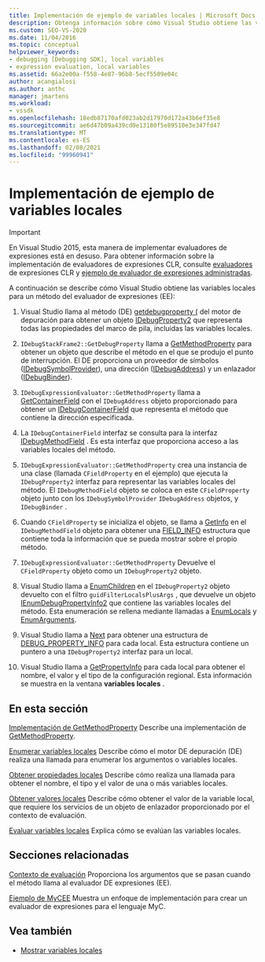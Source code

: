```yaml
---
title: Implementación de ejemplo de variables locales | Microsoft Docs
description: Obtenga información sobre cómo Visual Studio obtiene las variables locales para un método del evaluador de expresiones en este artículo.
ms.custom: SEO-VS-2020
ms.date: 11/04/2016
ms.topic: conceptual
helpviewer_keywords:
- debugging [Debugging SDK], local variables
- expression evaluation, local variables
ms.assetid: 66a2e00a-f558-4e87-96b8-5ecf5509e04c
author: acangialosi
ms.author: anthc
manager: jmartens
ms.workload:
- vssdk
ms.openlocfilehash: 18edb87170afd023ab2d17970d172a43b6ef35e8
ms.sourcegitcommit: ae6d47b09a439cd0e13180f5e89510e3e347fd47
ms.translationtype: MT
ms.contentlocale: es-ES
ms.lasthandoff: 02/08/2021
ms.locfileid: "99960941"
---
```

# <a name="sample-implementation-of-locals"></a>Implementación de ejemplo de variables locales
> [!IMPORTANT]
> En Visual Studio 2015, esta manera de implementar evaluadores de expresiones está en desuso. Para obtener información sobre la implementación de evaluadores de expresiones CLR, consulte [evaluadores](https://github.com/Microsoft/ConcordExtensibilitySamples/wiki/CLR-Expression-Evaluators) de expresiones CLR y [ejemplo de evaluador de expresiones administradas](https://github.com/Microsoft/ConcordExtensibilitySamples/wiki/Managed-Expression-Evaluator-Sample).

 A continuación se describe cómo Visual Studio obtiene las variables locales para un método del evaluador de expresiones (EE):

1. Visual Studio llama al método (DE) [getdebugproperty (](../../extensibility/debugger/reference/idebugstackframe2-getdebugproperty.md) del motor de depuración para obtener un objeto [IDebugProperty2](../../extensibility/debugger/reference/idebugproperty2.md) que representa todas las propiedades del marco de pila, incluidas las variables locales.

2. `IDebugStackFrame2::GetDebugProperty` llama a [GetMethodProperty](../../extensibility/debugger/reference/idebugexpressionevaluator-getmethodproperty.md) para obtener un objeto que describe el método en el que se produjo el punto de interrupción. El DE proporciona un proveedor de símbolos ([IDebugSymbolProvider](../../extensibility/debugger/reference/idebugsymbolprovider.md)), una dirección ([IDebugAddress](../../extensibility/debugger/reference/idebugaddress.md)) y un enlazador ([IDebugBinder](../../extensibility/debugger/reference/idebugbinder.md)).

3. `IDebugExpressionEvaluator::GetMethodProperty` llama a [GetContainerField](../../extensibility/debugger/reference/idebugsymbolprovider-getcontainerfield.md) con el `IDebugAddress` objeto proporcionado para obtener un [IDebugContainerField](../../extensibility/debugger/reference/idebugcontainerfield.md) que representa el método que contiene la dirección especificada.

4. La `IDebugContainerField` interfaz se consulta para la interfaz [IDebugMethodField](../../extensibility/debugger/reference/idebugmethodfield.md) . Es esta interfaz que proporciona acceso a las variables locales del método.

5. `IDebugExpressionEvaluator::GetMethodProperty` crea una instancia de una clase (llamada `CFieldProperty` en el ejemplo) que ejecuta la `IDebugProperty2` interfaz para representar las variables locales del método. El `IDebugMethodField` objeto se coloca en este `CFieldProperty` objeto junto con los `IDebugSymbolProvider` `IDebugAddress` objetos, y `IDebugBinder` .

6. Cuando `CFieldProperty` se inicializa el objeto, se llama a [GetInfo](../../extensibility/debugger/reference/idebugfield-getinfo.md) en el `IDebugMethodField` objeto para obtener una [FIELD_INFO](../../extensibility/debugger/reference/field-info.md) estructura que contiene toda la información que se pueda mostrar sobre el propio método.

7. `IDebugExpressionEvaluator::GetMethodProperty` Devuelve el `CFieldProperty` objeto como un `IDebugProperty2` objeto.

8. Visual Studio llama a [EnumChildren](../../extensibility/debugger/reference/idebugproperty2-enumchildren.md) en el `IDebugProperty2` objeto devuelto con el filtro `guidFilterLocalsPlusArgs` , que devuelve un objeto [IEnumDebugPropertyInfo2](../../extensibility/debugger/reference/ienumdebugpropertyinfo2.md) que contiene las variables locales del método. Esta enumeración se rellena mediante llamadas a [EnumLocals](../../extensibility/debugger/reference/idebugmethodfield-enumlocals.md) y [EnumArguments](../../extensibility/debugger/reference/idebugmethodfield-enumarguments.md).

9. Visual Studio llama a [Next](../../extensibility/debugger/reference/ienumdebugpropertyinfo2-next.md) para obtener una estructura de [DEBUG_PROPERTY_INFO](../../extensibility/debugger/reference/debug-property-info.md) para cada local. Esta estructura contiene un puntero a una `IDebugProperty2` interfaz para un local.

10. Visual Studio llama a [GetPropertyInfo](../../extensibility/debugger/reference/idebugproperty2-getpropertyinfo.md) para cada local para obtener el nombre, el valor y el tipo de la configuración regional. Esta información se muestra en la ventana **variables locales** .

## <a name="in-this-section"></a>En esta sección
 [Implementación de GetMethodProperty](../../extensibility/debugger/implementing-getmethodproperty.md) Describe una implementación de [GetMethodProperty](../../extensibility/debugger/reference/idebugexpressionevaluator-getmethodproperty.md).

 [Enumerar variables locales](../../extensibility/debugger/enumerating-locals.md) Describe cómo el motor DE depuración (DE) realiza una llamada para enumerar los argumentos o variables locales.

 [Obtener propiedades locales](../../extensibility/debugger/getting-local-properties.md) Describe cómo realiza una llamada para obtener el nombre, el tipo y el valor de una o más variables locales.

 [Obtener valores locales](../../extensibility/debugger/getting-local-values.md) Describe cómo obtener el valor de la variable local, que requiere los servicios de un objeto de enlazador proporcionado por el contexto de evaluación.

 [Evaluar variables locales](../../extensibility/debugger/evaluating-locals.md) Explica cómo se evalúan las variables locales.

## <a name="related-sections"></a>Secciones relacionadas
 [Contexto de evaluación](../../extensibility/debugger/evaluation-context.md) Proporciona los argumentos que se pasan cuando el método llama al evaluador DE expresiones (EE).

 [Ejemplo de MyCEE](/previous-versions/) Muestra un enfoque de implementación para crear un evaluador de expresiones para el lenguaje MyC.

## <a name="see-also"></a>Vea también
- [Mostrar variables locales](../../extensibility/debugger/displaying-locals.md)